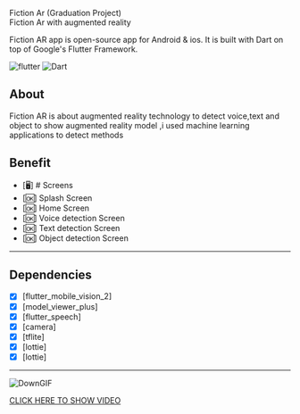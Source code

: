 Fiction Ar (Graduation Project)<br>
Fiction Ar with augmented reality

Fiction AR app is open-source  app for Android & ios. It is built with Dart on top of Google's Flutter Framework.


![flutter](https://img.shields.io/badge/Flutter-Framework-green?logo=flutter)
![Dart](https://img.shields.io/badge/Dart-Language-blue?logo=dart)



## About
Fiction AR is about augmented reality technology to detect voice,text and object to show augmented reality model ,i used machine learning applications to detect methods



## Benefit

- [🖥] # Screens 
- [🆗] Splash Screen
- [🆗] Home Screen
- [🆗] Voice detection Screen
- [🆗] Text detection Screen
- [🆗] Object detection Screen
--------------------------------
## Dependencies
- [x] [flutter_mobile_vision_2]
- [x] [model_viewer_plus]
- [x] [flutter_speech]
- [x] [camera]
- [x] [tflite]
- [x] [lottie]
- [x] [lottie]

--------------------------
![DownGIF](https://user-images.githubusercontent.com/43098702/216431691-9440c967-0c8e-4337-8f57-8b392dff4614.gif)

<a href="https://www.linkedin.com/embed/feed/update/urn:li:ugcPost:6936427519986278400?compact=1" target="_blank">       CLICK HERE TO SHOW VIDEO</a>
